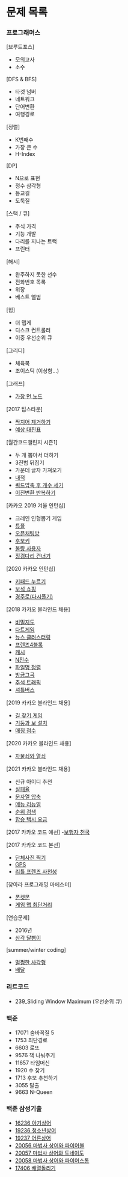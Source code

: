 # 문제 목록
### 프로그래머스 
[브루트포스]
- 모의고사 
- 소수

[DFS & BFS]
- 타겟 넘버
- 네트워크
- 단어변환
- 여행경로

[정렬]
- K번째수
- 가장 큰 수
- H-Index

[DP]
- N으로 표현
- 정수 삼각형
- 등교길
- 도둑질

[스택 / 큐]
- 주식 가격
- 기능 개발
- 다리를 지나는 트럭
- 프린터

[해시]
- 완주하지 못한 선수
- 전화번호 목록
- 위장
- 베스트 앨범

[힙]
- 더 맵게
- 디스크 컨트롤러
- 이중 우선순위 큐

[그리디]
- 체육복
- 조이스틱 (이상함...)

[그래프]
- [가장 먼 노드](https://programmers.co.kr/learn/courses/30/lessons/49189?language=java)

[2017 팁스타운]
- [짝지어 제거하기](https://programmers.co.kr/learn/courses/30/lessons/12973)
- [예상 대진표](https://programmers.co.kr/learn/courses/30/lessons/12985)

[월간코드챌린지 시즌1]
- 두 개 뽑아서 더하기
- 3진법 뒤집기
- 가운데 글자 가져오기
- [내적](https://programmers.co.kr/learn/courses/30/lessons/70128)
- [쿼드압축 후 개수 세기](https://programmers.co.kr/learn/courses/30/lessons/68936)
- [이진변환 반복하기](https://programmers.co.kr/learn/courses/30/lessons/70129)

[카카오 2019 겨울 인턴십]
- 크레인 인형뽑기 게임
- [튜플](https://programmers.co.kr/learn/courses/30/lessons/64065)
- [오픈채팅방](https://programmers.co.kr/learn/courses/30/lessons/42888)
- [후보키](https://programmers.co.kr/learn/courses/30/lessons/42890)
- [불량 사용자](https://programmers.co.kr/learn/courses/30/lessons/64064)
- [징검다리 건너기](https://programmers.co.kr/learn/courses/30/lessons/64062)

[2020 카카오 인턴십]
- [키패드 누르기](https://programmers.co.kr/learn/courses/30/lessons/67256)
- [보석 쇼핑](https://programmers.co.kr/learn/courses/30/lessons/67258)
- [경주로(다시풀기)](https://programmers.co.kr/learn/courses/30/lessons/67259)

[2018 카카오 블라인드 채용]
- [비밀지도](https://programmers.co.kr/learn/courses/30/lessons/17681)
- [다트게임](https://programmers.co.kr/learn/courses/30/lessons/17682)
- [뉴스 클러스터링](https://programmers.co.kr/learn/courses/30/lessons/17677)
- [프렌즈4블록](https://programmers.co.kr/learn/courses/30/lessons/17679)
- [캐시](https://programmers.co.kr/learn/courses/30/lessons/17680)
- [N진수](https://programmers.co.kr/learn/courses/30/lessons/17687)
- [파일명 정렬](https://programmers.co.kr/learn/courses/30/lessons/17686)
- [방금그곡](https://programmers.co.kr/learn/courses/30/lessons/17683)
- [추석 트래픽](https://programmers.co.kr/learn/courses/30/lessons/17676)
- [셔틀버스](https://programmers.co.kr/learn/courses/30/lessons/17678)

[2019 카카오 블라인드 채용]
- [길 찾기 게임](https://programmers.co.kr/learn/courses/30/lessons/42892)
- [기둥과 보 설치](https://programmers.co.kr/learn/courses/30/lessons/60061)
- [매칭 점수](https://programmers.co.kr/learn/courses/30/lessons/42893)

[2020 카카오 블라인드 채용]
- [자물쇠와 열쇠](https://programmers.co.kr/learn/courses/30/lessons/60059)

[2021 카카오 블라인드 채용]
- 신규 아이디 추천
- [실패율](https://programmers.co.kr/learn/courses/30/lessons/42889)
- [문자열 압축](https://programmers.co.kr/learn/courses/30/lessons/60057)
- [메뉴 리뉴얼](https://programmers.co.kr/learn/courses/30/lessons/72411)
- [순위 검색](https://programmers.co.kr/learn/courses/30/lessons/72412)
- [합승 택시 요금](https://programmers.co.kr/learn/courses/30/lessons/72413)

[2017 카카오 코드 예선]
-[보행자 천국](https://programmers.co.kr/learn/courses/30/lessons/1832)

[2017 카카오 코드 본선]
- [단체사진 찍기](https://programmers.co.kr/learn/courses/30/lessons/1835)
- [GPS](https://programmers.co.kr/learn/courses/30/lessons/1837)
- [리틀 프렌즈 사천성](https://programmers.co.kr/learn/courses/30/lessons/1836)

[찾아라 프로그래밍 마에스터]
- [폰켓몬](https://programmers.co.kr/learn/courses/30/lessons/1845)
- [게임 맵 최단거리](https://programmers.co.kr/learn/courses/30/lessons/1844)

[연습문제]
- 2016년
- [삼각 달팽이](https://programmers.co.kr/learn/courses/30/lessons/68645)

[summer/winter coding]
- [멀쩡한 사각형](https://programmers.co.kr/learn/courses/30/lessons/62048)
- [배달](https://programmers.co.kr/learn/courses/30/lessons/12978)

### 리트코드
 
- 239_Sliding Window Maximum (우선순위 큐)

### 백준
- 17071 숨바꼭질 5
- 1753 최단경로
- 6603 로또
- 9576 책 나눠주기
- 11657 타임머신
- 1920 수 찾기
- 1713 후보 추천하기
- 3055 탈출
- 9663 N-Queen

### 백준 삼성기출
- [16236 아기상어](https://www.acmicpc.net/problem/16236)
- [19236 청소년상어](https://www.acmicpc.net/problem/19236)
- [19237 어른상어](https://www.acmicpc.net/problem/19237)
- [20056 마법사 상어와 파이어볼](https://www.acmicpc.net/problem/20056)
- [20057 마법사 상어와 토네이도](https://www.acmicpc.net/problem/20057)
- [20058 마법사 상어와 파이어스톰](https://www.acmicpc.net/problem/20058)
- [17406 배열돌리기](https://www.acmicpc.net/problem/17406)